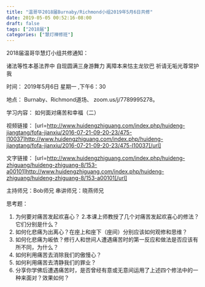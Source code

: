 ```yaml
---
title: "温哥华2018届Burnaby/Richmond小组2019年5月6日共修"
date: 2019-05-05 00:52:16-08:00
draft: false
tags: ["2018届"]
categories: ["慧灯禅修班"]
---
```

2018届温哥华慧灯小组共修通知：

诸法等性本基法界中
自现圆满三身游舞力
离障本来怙主龙钦巴
祈请无垢光尊常护我

时间：
2019年5月6日 星期一 ,下午6：30

地点：
Burnaby、Richmond道场、 zoom.us/j/7789995278。

学习内容：
如何面对痛苦和幸福（二）

视频链接：
[url=http://www.huidengzhiguang.com/index.php/huideng-jiangtang/fofa-jianxiu/2016-07-21-09-20-23/475-l10037]http://www.huidengzhiguang.com/index.php/huideng-jiangtang/fofa-jianxiu/2016-07-21-09-20-23/475-l10037[/url]

文字链接：
[url=http://www.huidengzhiguang.com/index.php/huideng-zhiguang/huideng-zhiguang-8/153-a00101]http://www.huidengzhiguang.com/index.php/huideng-zhiguang/huideng-zhiguang-8/153-a00101[/url] 

主持师兄：Bob师兄
串讲师兄：晓燕师兄

思考题：
1. 为何要对痛苦发起欢喜心？
2.本课上师教授了几个对痛苦发起欢喜心的修法？它们分别是什么？
3. 如何化悲痛为出离心？在座上和座下（座间）分别应该如何观修和思维？
4. 如何化悲痛为皈依？修行人和世间人遭遇痛苦时的第一反应和做法是否应该有所不同，为什么？
5. 如何利用痛苦去消除我们的傲慢心？
6. 如何利用痛苦去清静我们的罪业？
7. 分享你学佛后遭遇痛苦时，是否曾经有意或无意间运用了上述四个修法中的一种来面对？效果如何？
